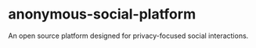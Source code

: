 # anonymous-social-platform
An open source platform designed for privacy-focused social interactions.
